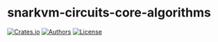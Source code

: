 # snarkvm-circuits-core-algorithms

[![Crates.io](https://img.shields.io/crates/v/snarkvm-circuits-core-algorithms.svg?color=neon)](https://crates.io/crates/snarkvm-circuits-core-algorithms)
[![Authors](https://img.shields.io/badge/authors-Aleo-orange.svg)](https://aleo.org)
[![License](https://img.shields.io/badge/License-GPLv3-blue.svg)](./LICENSE.md)

